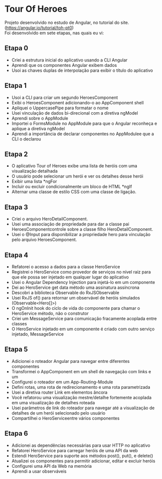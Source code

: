 # Tour Of Heroes

Projeto desenvolvido no estudo de Angular, no tutorial do site. (https://angular.io/tutorial/toh-pt0)<br>
Foi desenvolvido em sete etapas, nas quais eu vi:

## Etapa 0

- Criei a estrutura inicial do aplicativo usando a CLI Angular
- Aprendi que os componentes Angular exibem dados
- Usoi as chaves duplas de interpolação para exibir o título do aplicativo

## Etapa 1

- Usoi a CLI para criar um segundo HeroesComponent
- Exibi o HeroesComponent adicionando-o ao AppComponent shell
- Apliquei o UppercasePipe para formatar o nome
- Usei vinculação de dados bi-direcional com a diretiva ngModel
- Aprendi sobre o AppModule
- Importei o FormsModule no AppModule para que o Angular reconheça e aplique a diretiva ngModel
- Aprendi a importância de declarar componentes no AppModulee que a CLI o declarou

## Etapa 2

- O aplicativo Tour of Heroes exibe uma lista de heróis com uma visualização detalhada
- O usuário pode selecionar um herói e ver os detalhes desse herói
- Exibir uma lista *ngFor
- Incluir ou excluir condicionalmente um bloco de HTML *ngIf
- Alternar uma classe de estilo CSS com uma classe de ligação.

## Etapa 3

- Criei o arquivo HeroDetailComponent.
- Usei uma associação de propriedade para dar a classe pai HeroesComponentcontrole sobre a classe filho    HeroDetailComponent.
- Usei o @Input para disponibilizar a propriedade hero para vinculação pelo arquivo HeroesComponent.

## Etapa 4

- Refatorei o acesso a dados para a classe HeroService
- Registrei o HeroService como provedor de serviços no nível raiz para que ele possa ser injetado em qualquer lugar do aplicativo
- Usei o Angular Dependency Injection para injetá-lo em um componente
- Dei ao HeroService get data método uma assinatura assíncrona
- Descobri a biblioteca Observable do RxJSObservable
- Usei RxJS of() para retornar um observável de heróis simulados (Observable<Hero[]>)
- O ngOnInit hook do ciclo de vida do componente para chamar o HeroService método, não o construtor
- Criei um MessageService para comunicação fracamente acoplada entre classes
- O HeroService injetado em um componente é criado com outro serviço injetado, MessageService

## Etapa 5

- Adicionei o roteador Angular para navegar entre diferentes componentes
- Transformei o AppComponent em um shell de navegação com <a> links e um <router-outlet>
- Configurei o roteador em um App-Routing-Module
- Defini rotas, uma rota de redirecionamento e uma rota parametrizada
- Usei a diretiva router Link em elementos âncora
- Você refatorou uma visualização mestre/detalhe fortemente acoplada em uma visualização de detalhes roteada
- Usei parâmetros de link do roteador para navegar até a visualização de detalhes de um herói selecionado pelo usuário
- Compartilhei o HeroServiceentre vários componentes

## Etapa 6

- Adicionei as dependências necessárias para usar HTTP no aplicativo
- Refatorei HeroService para carregar heróis de uma API da web
- Estendi HeroService para suporte aos métodos post(), put(), e delete() 
- Atualizei os componentes para permitir adicionar, editar e excluir heróis
- Configurei uma API da Web na memória
- Aprendi a usar observáveis